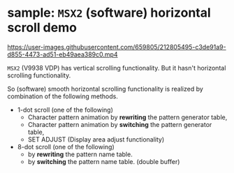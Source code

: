 # sample: `MSX2` (software) horizontal scroll demo

<https://user-images.githubusercontent.com/659805/212805495-c3de91a9-d855-4473-ad51-eb49aea389c0.mp4>

`MSX2` (V9938 VDP) has vertical scrolling functionality.
But it hasn't horizontal scrolling functionality.

So (software) smooth horizontal scrolling functionality is realized by
combination of the following methods.

- 1-dot scroll (one of the following)
  - Character pattern animation by **rewriting** the pattern generator table,
  - Character pattern animation by **switching** the pattern generator table,
  - SET ADJUST (Display area adjust functionality)
- 8-dot scroll (one of the following)
  - by **rewriting** the pattern name table.
  - by **switching** the pattern name table. (double buffer)
